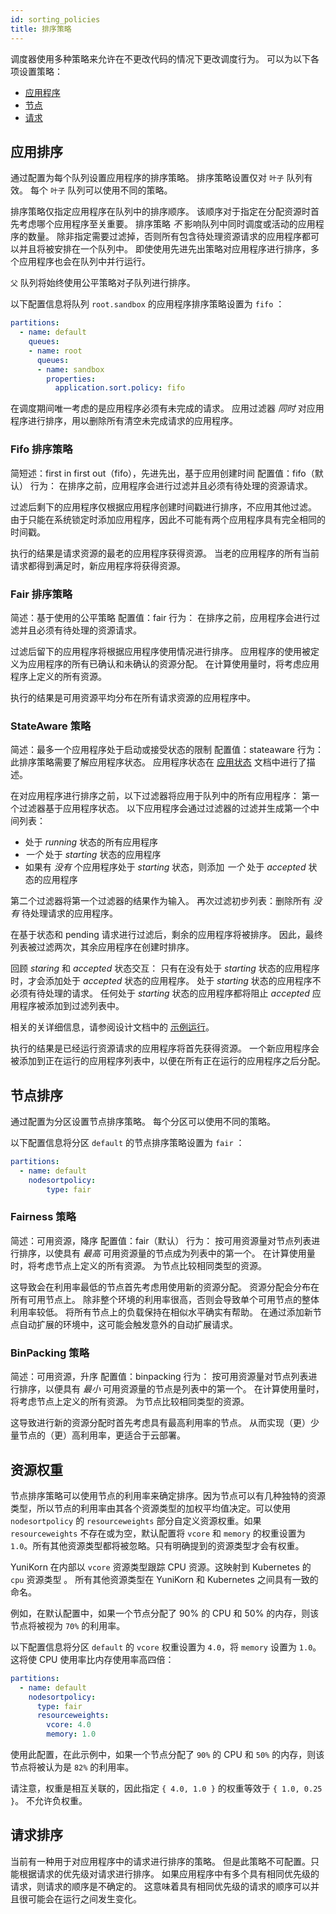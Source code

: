 ```yaml
---
id: sorting_policies
title: 排序策略
---
```


<!--
 * Licensed to the Apache Software Foundation (ASF) under one
 * or more contributor license agreements.  See the NOTICE file
 * distributed with this work for additional information
 * regarding copyright ownership.  The ASF licenses this file
 * to you under the Apache License, Version 2.0 (the
 * "License"); you may not use this file except in compliance
 * with the License.  You may obtain a copy of the License at
 *
 *     http://www.apache.org/licenses/LICENSE-2.0
 *
 * Unless required by applicable law or agreed to in writing, software
 * distributed under the License is distributed on an "AS IS" BASIS,
 * WITHOUT WARRANTIES OR CONDITIONS OF ANY KIND, either express or implied.
 * See the License for the specific language governing permissions and
 * limitations under the License.
 -->

调度器使用多种策略来允许在不更改代码的情况下更改调度行为。
可以为以下各项设置策略：
* [应用程序](#应用排序)
* [节点](#节点排序)
* [请求](#请求排序)

## 应用排序
通过配置为每个队列设置应用程序的排序策略。
排序策略设置仅对 `叶子` 队列有效。
每个 `叶子` 队列可以使用不同的策略。

排序策略仅指定应用程序在队列中的排序顺序。
该顺序对于指定在分配资源时首先考虑哪个应用程序至关重要。
排序策略 _不_ 影响队列中同时调度或活动的应用程序的数量。
除非指定需要过滤掉，否则所有包含待处理资源请求的应用程序都可以并且将被安排在一个队列中。
即使使用先进先出策略对应用程序进行排序，多个应用程序也会在队列中并行运行。

`父` 队列将始终使用公平策略对子队列进行排序。

以下配置信息将队列 `root.sandbox` 的应用程序排序策略设置为 `fifo` ：
```yaml
partitions:
  - name: default
    queues:
    - name: root
      queues:
      - name: sandbox
        properties:
          application.sort.policy: fifo
```

在调度期间唯一考虑的是应用程序必须有未完成的请求。
应用过滤器 _同时_ 对应用程序进行排序，用以删除所有清空未完成请求的应用程序。

### Fifo 排序策略
简短述：first in first out（fifo），先进先出，基于应用创建时间
配置值：fifo（默认）
行为：
在排序之前，应用程序会进行过滤并且必须有待处理的资源请求。

过滤后剩下的应用程序仅根据应用程序创建时间戳进行排序，不应用其他过滤。
由于只能在系统锁定时添加应用程序，因此不可能有两个应用程序具有完全相同的时间戳。

执行的结果是请求资源的最老的应用程序获得资源。
当老的应用程序的所有当前请求都得到满足时，新应用程序将获得资源。

### Fair 排序策略
简述：基于使用的公平策略
配置值：fair
行为：
在排序之前，应用程序会进行过滤并且必须有待处理的资源请求。

过滤后留下的应用程序将根据应用程序使用情况进行排序。
应用程序的使用被定义为应用程序的所有已确认和未确认的资源分配。
在计算使用量时，将考虑应用程序上定义的所有资源。

执行的结果是可用资源平均分布在所有请求资源的应用程序中。

### StateAware 策略
简述：最多一个应用程序处于启动或接受状态的限制
配置值：stateaware
行为：
此排序策略需要了解应用程序状态。
应用程序状态在 [应用状态](design/scheduler_object_states.md#应用状态) 文档中进行了描述。

在对应用程序进行排序之前，以下过滤器将应用于队列中的所有应用程序：
第一个过滤器基于应用程序状态。
以下应用程序会通过过滤器的过滤并生成第一个中间列表：
* 处于 _running_ 状态的所有应用程序
* _一个_ 处于 _starting_ 状态的应用程序
* 如果有 _没有_ 个应用程序处于 _starting_ 状态，则添加 _一个_ 处于 _accepted_ 状态的应用程序

第二个过滤器将第一个过滤器的结果作为输入。
再次过滤初步列表：删除所有 _没有_ 待处理请求的应用程序。

在基于状态和 pending 请求进行过滤后，剩余的应用程序将被排序。
因此，最终列表被过滤两次，其余应用程序在创建时排序。

回顾 _staring_ 和 _accepted_ 状态交互：
只有在没有处于 _starting_ 状态的应用程序时，才会添加处于 _accepted_ 状态的应用程序。
处于 _starting_ 状态的应用程序不必须有待处理的请求。
任何处于 _starting_ 状态的应用程序都将阻止 _accepted_ 应用程序被添加到过滤列表中。

相关的关详细信息，请参阅设计文档中的 [示例运行](design/state_aware_scheduling.md#示例运行)。

执行的结果是已经运行资源请求的应用程序将首先获得资源。
一个新应用程序会被添加到正在运行的应用程序列表中，以便在所有正在运行的应用程序之后分配。  

## 节点排序
通过配置为分区设置节点排序策略。
每个分区可以使用不同的策略。

以下配置信息将分区 `default` 的节点排序策略设置为 `fair` ：
```yaml
partitions:
  - name: default
    nodesortpolicy:
        type: fair
```

### Fairness 策略
简述：可用资源，降序
配置值：fair（默认）
行为：
按可用资源量对节点列表进行排序，以使具有 _最高_ 可用资源量的节点成为列表中的第一个。
在计算使用量时，将考虑节点上定义的所有资源。
为节点比较相同类型的资源。

这导致会在利用率最低的节点首先考虑用使用新的资源分配。
资源分配会分布在所有可用节点上。
除非整个环境的利用率很高，否则会导致单个可用节点的整体利用率较低。
将所有节点上的负载保持在相似水平确实有帮助。
在通过添加新节点自动扩展的环境中，这可能会触发意外的自动扩展请求。

### BinPacking 策略
简述：可用资源，升序
配置值：binpacking
行为：
按可用资源量对节点列表进行排序，以便具有 _最小_ 可用资源量的节点是列表中的第一个。
在计算使用量时，将考虑节点上定义的所有资源。
为节点比较相同类型的资源。

这导致进行新的资源分配时首先考虑具有最高利用率的节点。
从而实现（更）少量节点的（更）高利用率，更适合于云部署。

## 资源权重
节点排序策略可以使用节点的利用率来确定排序。因为节点可以有几种独特的资源类型，所以节点的利用率由其各个资源类型的加权平均值决定。可以使用 `nodesortpolicy` 的 `resourceweights` 部分自定义资源权重。如果 `resourceweights` 不存在或为空，默认配置将 `vcore` 和 `memory` 的权重设置为 `1.0`。所有其他资源类型都将被忽略。只有明确提到的资源类型才会有权重。

YuniKorn 在内部以 `vcore` 资源类型跟踪 CPU 资源。这映射到 Kubernetes 的 `cpu` 资源类型 。
所有其他资源类型在 YuniKorn 和 Kubernetes 之间具有一致的命名。

例如，在默认配置中，如果一个节点分配了 90% 的 CPU 和 50% 的内存，则该节点将被视为 `70%` 的利用率。

以下配置信息将分区 `default` 的 `vcore` 权重设置为 `4.0`，将 `memory` 设置为 `1.0`。
这将使 CPU 使用率比内存使用率高四倍：
```yaml
partitions:
  - name: default
    nodesortpolicy:
      type: fair
      resourceweights:
        vcore: 4.0
        memory: 1.0
```

使用此配置，在此示例中，如果一个节点分配了 `90%` 的 CPU 和 `50%` 的内存，则该节点将被认为是 `82%` 的利用率。

请注意，权重是相互关联的，因此指定 `{ 4.0, 1.0 }` 的权重等效于 `{ 1.0, 0.25 }`。 不允许负权重。

## 请求排序
当前有一种用于对应用程序中的请求进行排序的策略。
但是此策略不可配置。只能根据请求的优先级对请求进行排序。
如果应用程序中有多个具有相同优先级的请求，则请求的顺序是不确定的。
这意味着具有相同优先级的请求的顺序可以并且很可能会在运行之间发生变化。
